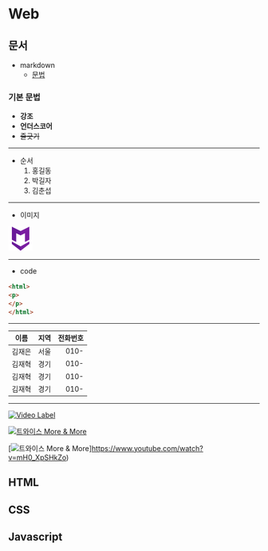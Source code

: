 # Web
## 문서
 * markdown
   * [문법](https://github.com/adam-p/markdown-here/wiki/Markdown-Cheatsheet) 
### 기본 문법
  * **강조**
  * __언더스코어__
  * ~~줄긋기~~
----
 * 순서
   1. 홍길동
   1. 박길자
   1. 김춘섭
----
 * 이미지
 
![](https://github.com/adam-p/markdown-here/raw/master/src/common/images/icon48.png)

----
 * code
```html
<html>
<p>
</p>
</html>
```

----
| 이름        | 지역           | 전화번호  |
| ------------- |:-------------:| -----:|
| 김재은     | 서울 | 010- |
| 김재혁      | 경기      |  010- |
| 김재혁      | 경기      |  010- |
| 김재혁      | 경기      |  010- |


----

[![Video Label](http://img.youtube.com/vi/uLR1RNqJ1Mw/0.jpg)](https://youtu.be/uLR1RNqJ1Mw?t=0s)

[![트와이스 More & More]()](https://www.youtube.com/watch?v=mH0_XpSHkZo)


[![트와이스 More & More](http://img.youtube.com/vi/YOUTUBE_VIDEO_ID_HERE/0.jpg)]https://www.youtube.com/watch?v=mH0_XpSHkZo)

## HTML

## CSS

## Javascript
